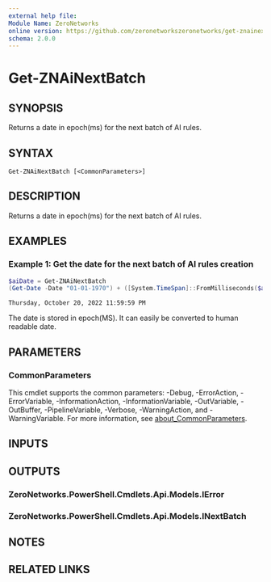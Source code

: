 ```yaml
---
external help file:
Module Name: ZeroNetworks
online version: https://github.com/zeronetworkszeronetworks/get-znainextbatch
schema: 2.0.0
---
```


# Get-ZNAiNextBatch

## SYNOPSIS
Returns a date in epoch(ms) for the next batch of AI rules.

## SYNTAX

```
Get-ZNAiNextBatch [<CommonParameters>]
```

## DESCRIPTION
Returns a date in epoch(ms) for the next batch of AI rules.

## EXAMPLES

### Example 1: Get the date for the next batch of AI rules creation
```powershell
$aiDate = Get-ZNAiNextBatch
(Get-Date -Date "01-01-1970") + ([System.TimeSpan]::FromMilliseconds($aiDate))
```

```output
Thursday, October 20, 2022 11:59:59 PM
```

The date is stored in epoch(MS).
It can easily be converted to human readable date.

## PARAMETERS

### CommonParameters
This cmdlet supports the common parameters: -Debug, -ErrorAction, -ErrorVariable, -InformationAction, -InformationVariable, -OutVariable, -OutBuffer, -PipelineVariable, -Verbose, -WarningAction, and -WarningVariable. For more information, see [about_CommonParameters](http://go.microsoft.com/fwlink/?LinkID=113216).

## INPUTS

## OUTPUTS

### ZeroNetworks.PowerShell.Cmdlets.Api.Models.IError

### ZeroNetworks.PowerShell.Cmdlets.Api.Models.INextBatch

## NOTES

## RELATED LINKS

